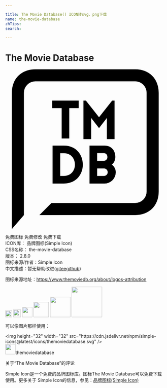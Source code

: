 ```yaml
---

title: The Movie Database() ICON转svg、png下载
name: the-movie-database
zhTips: 
search: 

---
```


# The Movie Database  <small style="font-size: 60%;font-weight: 100"></small>

<div id="svg" class="svg-wrap">
<svg role="img" xmlns="http://www.w3.org/2000/svg" viewBox="0 0 24 24"><title>The Movie Database icon</title><path d="M19.491 21.899c2.106 0 3.531-1.424 3.531-3.531V3.531C23.022 1.425 21.598 0 19.491 0H4.509C2.403 0 .978 1.424.978 3.531V24l1.809-2.101V3.531a1.721 1.721 0 0 1 1.719-1.719h14.982c.949.002 1.718.77 1.719 1.719v14.837a1.721 1.721 0 0 1-1.719 1.719H6.92l-1.81 1.812-.011-.014zM8.787 11.466H7.09v5.698h1.697c3.793 0 3.793-5.698 0-5.698zm0 4.559h-.551v-3.419h.551c2.215 0 2.215 3.418 0 3.418zM8.456 10.389h1.139V5.83h1.418V4.699H7.037V5.83h1.419v4.559zM14.063 7.201l-1.971-2.502h-.366v5.785h1.156v-3.18l1.182 1.531 1.183-1.531-.008 3.18h1.156V4.699h-.36l-1.971 2.502zM15.983 14.315c.358-.247.51-.689.526-1.124.023-1.004-.606-1.729-1.617-1.729h-2.255v5.706h2.255a1.695 1.695 0 0 0 1.681-1.694v-.02-.008c0-.466-.231-.878-.585-1.127l-.004-.003zm-2.204-1.714h1.013c.327 0 .526.255.526.573a.533.533 0 0 1-.526.574h-1.013V12.6zm1.013 3.427h-1.013v-1.139h1.027c.309 0 .559.25.559.559v.014a.566.566 0 0 1-.566.566h-.001z"/></svg>
</div>
<detail full-name='the-movie-database'></detail>

<div class="detail-page">
<p>
<span><span class="badge-success badge">免费图标</span> <span class="badge-success badge">免费修改</span>  <span class="badge-success badge">免费下载</span> </span>
<br/>
<span>
ICON库：
<span class="badge-secondary badge">品牌图标(Simple Icon)</span> 
</span>
<br/>
<span>
CSS名称：
<span class="badge-secondary badge">the-movie-database</span> 
</span>

<br/>
<span>
版本：
<span class="badge-secondary badge">2.8.0</span> 
</span>
<br/>
<span>图标来源/作者：<span class="badge-light badge">Simple Icon</span></span> 
<br/>
<span class="zh-detail">中文描述：暂无<span class="help-link"><span>帮助改进</span>(<a href="https://gitee.com/liuwave/icon-helper/edit/master/json/brands/the-movie-database.json" target="_blank" rel="noopener noreferrer">gitee</a><a href="https://github.com/liuwave/icon-helper/edit/master/json/brands/the-movie-database.json" target="_blank" rel="noopener noreferrer">github</a></span>)</span><br/>
</p>
</div><div class="description description alert alert-light"><p>图标来源地址：<a href="https://www.themoviedb.org/about/logos-attribution" target="_blank" rel="noopener noreferrer">https://www.themoviedb.org/about/logos-attribution</a></p></div>
<div class="alert alert-dark">
<img height="21" width="21" src="https://cdn.jsdelivr.net/npm/simple-icons@latest/icons/themoviedatabase.svg" />
<img height="24" width="24" src="https://cdn.jsdelivr.net/npm/simple-icons@latest/icons/themoviedatabase.svg" />
<img height="32" width="32" src="https://cdn.jsdelivr.net/npm/simple-icons@latest/icons/themoviedatabase.svg" />
<img height="48" width="48" src="https://cdn.jsdelivr.net/npm/simple-icons@latest/icons/themoviedatabase.svg" />
<img height="64" width="64" src="https://cdn.jsdelivr.net/npm/simple-icons@latest/icons/themoviedatabase.svg" />
<img height="96" width="96" src="https://cdn.jsdelivr.net/npm/simple-icons@latest/icons/themoviedatabase.svg" />

</div>
<div>
  <p>可以像图片那样使用：    
  </p>
  <div class="alert alert-primary" style="font-size: 14px">
    &lt;img height="32" width="32" src="https://cdn.jsdelivr.net/npm/simple-icons@latest/icons/themoviedatabase.svg" /&gt;
    <copy-btn content='<img height="32" width="32" src="https://cdn.jsdelivr.net/npm/simple-icons@latest/icons/themoviedatabase.svg" />'></copy-btn>
  </div>
  <div class="alert alert-secondary">
    <img height="32" width="32" src="https://cdn.jsdelivr.net/npm/simple-icons@latest/icons/themoviedatabase.svg" />themoviedatabase
    <copy-btn content="themoviedatabase" btn-title="复制图标名称"></copy-btn>
  </div>
</div>

<Vssue title="关于“The Movie Database”的评论" >关于“The Movie Database”的评论</Vssue>


<div><p>Simple Icon是一个免费的品牌图标库。图标The Movie Database可以免费下载使用。更多关于  Simple Icon的信息，参见：<a target="_blank" href="https://iconhelper.cn/brands.html">品牌图标(Simple Icon)</a>
</p></div>
